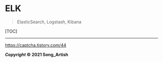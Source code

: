 # ELK

> ElasticSearch, Logstash, Kibana

[TOC]

---

https://captcha.tistory.com/44



***Copyright* © 2021 Song_Artish**
